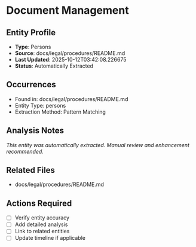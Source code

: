 # Document Management

## Entity Profile
- **Type**: Persons
- **Source**: docs/legal/procedures/README.md
- **Last Updated**: 2025-10-12T03:42:08.226675
- **Status**: Automatically Extracted

## Occurrences
- Found in: docs/legal/procedures/README.md
- Entity Type: persons
- Extraction Method: Pattern Matching

## Analysis Notes
*This entity was automatically extracted. Manual review and enhancement recommended.*

## Related Files
- docs/legal/procedures/README.md

## Actions Required
- [ ] Verify entity accuracy
- [ ] Add detailed analysis
- [ ] Link to related entities
- [ ] Update timeline if applicable
